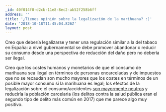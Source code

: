 ```yaml
---
_id: 40f014f0-d2cb-11e8-8ec2-ab52f258b6ff
address: ''
title: '¿Tienes opinión sobre la legalización de la marihuana? :)'
date: '2018-10-18T11:45:04.826Z'
layout: post
---
```

 
Creo que debería legalizarse y tener una regulación similar a la del tabaco en España: a nivel gubernamental se debe promover abandonar o reducir su consumo desde una perspectiva de reducción del daño pero no debería ser ilegal. 

Creo que los costes humanos y monetarios de que el consumo de marihuana sea ilegal en términos de personas encarceladas y de impuestos que no se recaudan son mucho mayores que los costes en términos de un posible mayor consumo si la marihuana es legal; los efectos de la legalización sobre el consumo/accidentes [son mayormente neutros](http://slatestarcodex.com/2014/01/05/marijuana-much-more-than-you-wanted-to-know/) y reduciría la población carcelaria (los delitos contra la salud pública eran el segundo tipo de delito más común en 2017) que me parece algo muy positivo.
